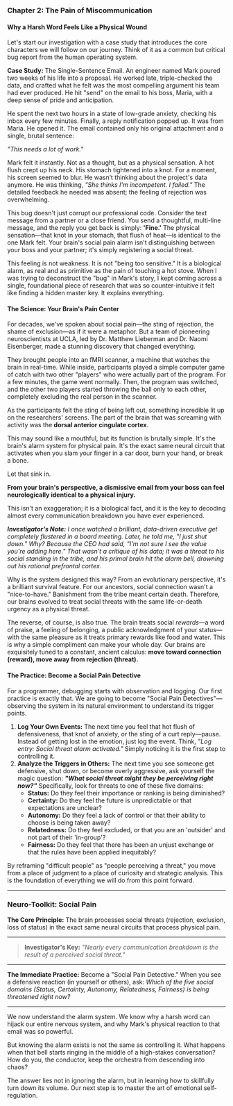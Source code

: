### **Chapter 2: The Pain of Miscommunication**
#### Why a Harsh Word Feels Like a Physical Wound

Let's start our investigation with a case study that introduces the core characters we will follow on our journey. Think of it as a common but critical bug report from the human operating system.

**Case Study:** The Single-Sentence Email.
An engineer named Mark poured two weeks of his life into a proposal. He worked late, triple-checked the data, and crafted what he felt was the most compelling argument his team had ever produced. He hit "send" on the email to his boss, Maria, with a deep sense of pride and anticipation.

He spent the next two hours in a state of low-grade anxiety, checking his inbox every few minutes. Finally, a reply notification popped up. It was from Maria. He opened it. The email contained only his original attachment and a single, brutal sentence:

*"This needs a lot of work."*

Mark felt it instantly. Not as a thought, but as a physical sensation. A hot flush crept up his neck. His stomach tightened into a knot. For a moment, his screen seemed to blur. He wasn’t thinking about the project's data anymore. He was thinking, *"She thinks I'm incompetent. I failed."* The detailed feedback he needed was absent; the feeling of rejection was overwhelming.

This bug doesn't just corrupt our professional code. Consider the text message from a partner or a close friend. You send a thoughtful, multi-line message, and the reply you get back is simply: **'Fine.'** The physical sensation—that knot in your stomach, that flush of heat—is identical to the one Mark felt. Your brain's social pain alarm isn't distinguishing between your boss and your partner; it's simply registering a social threat.

This feeling is not weakness. It is not "being too sensitive." It is a biological alarm, as real and as primitive as the pain of touching a hot stove. When I was trying to deconstruct the "bug" in Mark's story, I kept coming across a single, foundational piece of research that was so counter-intuitive it felt like finding a hidden master key. It explains everything.

#### **The Science: Your Brain's Pain Center**

For decades, we've spoken about social pain—the sting of rejection, the shame of exclusion—as if it were a metaphor. But a team of pioneering neuroscientists at UCLA, led by Dr. Matthew Lieberman and Dr. Naomi Eisenberger, made a stunning discovery that changed everything.

They brought people into an fMRI scanner, a machine that watches the brain in real-time. While inside, participants played a simple computer game of catch with two other "players" who were actually part of the program. For a few minutes, the game went normally. Then, the program was switched, and the other two players started throwing the ball only to each other, completely excluding the real person in the scanner.

As the participants felt the sting of being left out, something incredible lit up on the researchers' screens. The part of the brain that was screaming with activity was the **dorsal anterior cingulate cortex**.

This may sound like a mouthful, but its function is brutally simple. It's the brain's alarm system for physical pain. It's the exact same neural circuit that activates when you slam your finger in a car door, burn your hand, or break a bone.

Let that sink in.

**From your brain's perspective, a dismissive email from your boss can feel neurologically identical to a physical injury.**

This isn't an exaggeration; it is a biological fact, and it is the key to decoding almost every communication breakdown you have ever experienced.

***Investigator's Note:*** *I once watched a brilliant, data-driven executive get completely flustered in a board meeting. Later, he told me, "I just shut down." Why? Because the CEO had said, "I'm not sure I see the value you're adding here." That wasn't a critique of his data; it was a threat to his social standing in the tribe, and his primal brain hit the alarm bell, drowning out his rational prefrontal cortex.*

Why is the system designed this way? From an evolutionary perspective, it's a brilliant survival feature. For our ancestors, social connection wasn't a "nice-to-have." Banishment from the tribe meant certain death. Therefore, our brains evolved to treat social threats with the same life-or-death urgency as a physical threat.

The reverse, of course, is also true. The brain treats social *rewards*—a word of praise, a feeling of belonging, a public acknowledgment of your status—with the same pleasure as it treats primary rewards like food and water. This is why a simple compliment can make your whole day. Our brains are exquisitely tuned to a constant, ancient calculus: **move toward connection (reward), move away from rejection (threat).**

#### **The Practice: Become a Social Pain Detective**

For a programmer, debugging starts with observation and logging. Our first practice is exactly that. We are going to become "Social Pain Detectives"—observing the system in its natural environment to understand its trigger points.

1.  **Log Your Own Events:** The next time you feel that hot flush of defensiveness, that knot of anxiety, or the sting of a curt reply—pause. Instead of getting lost in the emotion, just log the event. Think, *"Log entry: Social threat alarm activated."* Simply noticing it is the first step to controlling it.
2.  **Analyze the Triggers in Others:** The next time you see someone get defensive, shut down, or become overly aggressive, ask yourself the magic question: ***"What social threat might they be perceiving right now?"*** Specifically, look for threats to one of these five domains:
    *   **Status:** Do they feel their importance or ranking is being diminished?
    *   **Certainty:** Do they feel the future is unpredictable or that expectations are unclear?
    *   **Autonomy:** Do they feel a lack of control or that their ability to choose is being taken away?
    *   **Relatedness:** Do they feel excluded, or that you are an 'outsider' and not part of their 'in-group'?
    *   **Fairness:** Do they feel that there has been an unjust exchange or that the rules have been applied inequitably?

By reframing "difficult people" as "people perceiving a threat," you move from a place of judgment to a place of curiosity and strategic analysis. This is the foundation of everything we will do from this point forward.

---
### **Neuro-Toolkit: Social Pain**

**The Core Principle:**
The brain processes social threats (rejection, exclusion, loss of status) in the exact same neural circuits that process physical pain.

---

> **Investigator's Key:**
> *"Nearly every communication breakdown is the result of a perceived social threat."*

---

**The Immediate Practice:**
Become a "Social Pain Detective." When you see a defensive reaction (in yourself or others), ask: *Which of the five social domains (Status, Certainty, Autonomy, Relatedness, Fairness) is being threatened right now?*

---

We now understand the alarm system. We know why a harsh word can hijack our entire nervous system, and why Mark's physical reaction to that email was so powerful.

But knowing the alarm exists is not the same as controlling it. What happens when that bell starts ringing in the middle of a high-stakes conversation? How do you, the conductor, keep the orchestra from descending into chaos?

The answer lies not in ignoring the alarm, but in learning how to skillfully turn down its volume. Our next step is to master the art of emotional self-regulation.
      